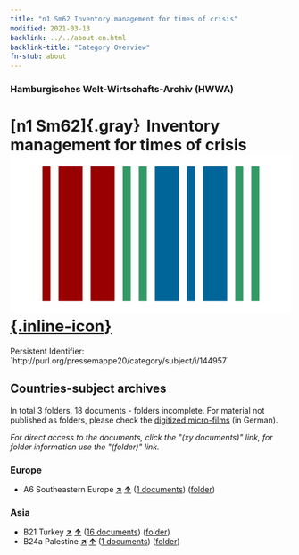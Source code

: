 ```yaml
---
title: "n1 Sm62 Inventory management for times of crisis"
modified: 2021-03-13
backlink: ../../about.en.html
backlink-title: "Category Overview"
fn-stub: about
---
```


### Hamburgisches Welt-Wirtschafts-Archiv (HWWA)

# [n1 Sm62]{.gray}&#8201; Inventory management for times of crisis &#160; [![Wikidata](/images/Wikidata-logo.svg "Wikidata"){.inline-icon}](http://www.wikidata.org/entity/Q104710411)

<div class="hint">Persistent Identifier: `http://purl.org/pressemappe20/category/subject/i/144957`</div>







## Countries-subject archives





In total 3 folders, 18 documents - folders incomplete.
For material not published as folders, please check the [digitized micro-films](/film/h1_sh.de.html) (in German).

_For direct access to the documents, click the "(xy documents)" link, for folder information use the "(folder)" link._



### Europe

- A6 Southeastern Europe [**&nearr;**](../../../geo/i/140900/about.en.html "Southeastern Europe (all folders)") [**&uarr;**](../../../geo/about.en.html#A6 "Country category system") (<a href="https://pm20.zbw.eu/iiifview/folder/sh/140900,144957" title="about: Southeastern Europe : Inventory management for times of crisis" target="_blank">1 documents</a>) ([folder](../../../../folder/sh/1409xx/140900/1449xx/144957/about.en.html))

### Asia

- B21 Turkey [**&nearr;**](../../../geo/i/141111/about.en.html "Turkey (all folders)") [**&uarr;**](../../../geo/about.en.html#B21 "Country category system") (<a href="https://pm20.zbw.eu/iiifview/folder/sh/141111,144957" title="about: Turkey : Inventory management for times of crisis" target="_blank">16 documents</a>) ([folder](../../../../folder/sh/1411xx/141111/1449xx/144957/about.en.html))
- B24a Palestine [**&nearr;**](../../../geo/i/141115/about.en.html "Palestine (all folders)") [**&uarr;**](../../../geo/about.en.html#B24a "Country category system") (<a href="https://pm20.zbw.eu/iiifview/folder/sh/141115,144957" title="about: Palestine : Inventory management for times of crisis" target="_blank">1 documents</a>) ([folder](../../../../folder/sh/1411xx/141115/1449xx/144957/about.en.html))








